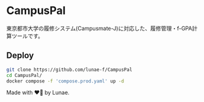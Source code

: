 # CampusPal
東京都市大学の履修システム(Campusmate-J)に対応した、履修管理・f-GPA計算ツールです。

## Deploy

```sh
git clone https://github.com/lunae-f/CampusPal
cd CampusPal/
docker compose -f 'compose.prod.yaml' up -d
```

Made with ❤️‍🔥 by Lunae. 
